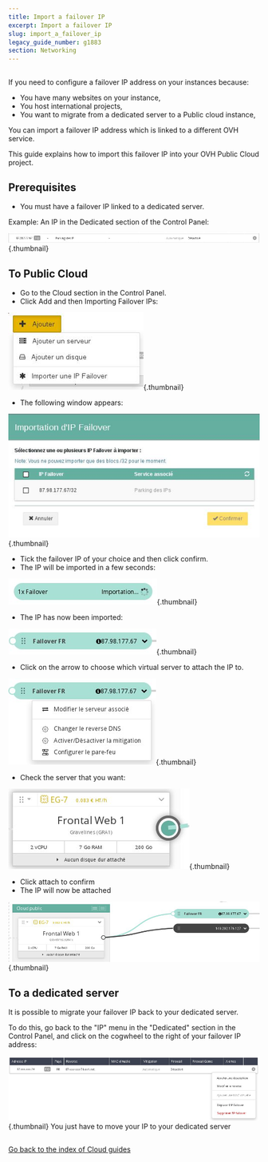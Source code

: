 ```yaml
---
title: Import a failover IP
excerpt: Import a failover IP
slug: import_a_failover_ip
legacy_guide_number: g1883
section: Networking
---
```



## 
If you need to configure a failover IP address on your instances because:

- You have many websites on your instance, 
- You host international projects,
- You want to migrate from a dedicated server to a Public cloud instance, 

You can import a failover IP address which is linked to a different OVH service.

This guide explains how to import this failover IP into your OVH Public Cloud project.


## Prerequisites

- You must have a failover IP linked to a dedicated server.

Example: An IP in the Dedicated section of the Control Panel:

![](images/img_2817.jpg){.thumbnail}


## To Public Cloud

- Go to the Cloud section in the Control Panel.
- Click Add and then Importing Failover IPs:



![](images/img_2818.jpg){.thumbnail}

- The following window appears:



![](images/img_2819.jpg){.thumbnail}

- Tick the failover IP of your choice and then click confirm.
- The IP will be imported in a few seconds:



![](images/img_3810.jpg){.thumbnail}

- The IP has now been imported:



![](images/img_3811.jpg){.thumbnail}

- Click on the arrow to choose which virtual server to attach the IP to.



![](images/img_3812.jpg){.thumbnail}

- Check the server that you want:



![](images/img_3813.jpg){.thumbnail}

- Click attach to confirm
- The IP will now be attached



![](images/img_3814.jpg){.thumbnail}


## To a dedicated server
It is possible to migrate your failover IP back to your dedicated server. 

To do this, go back to the "IP" menu in the "Dedicated" section in the Control Panel, and click on the cogwheel to the right of your failover IP address:

![](images/img_3300.jpg){.thumbnail}
You just have to move your IP to your dedicated server


## 
[Go back to the index of Cloud guides]({legacy}1785)

